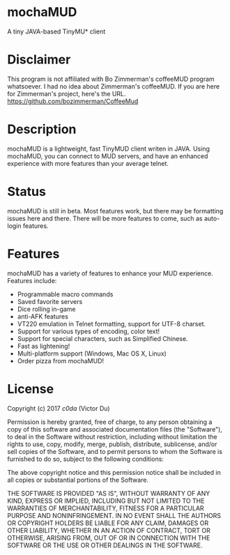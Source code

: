 # mochaMUD
A tiny JAVA-based TinyMU* client

# Disclaimer
This program is not affiliated with Bo Zimmerman's coffeeMUD program whatsoever. I had no idea about Zimmerman's coffeeMUD. If you are here for Zimmerman's project, here's the URL.
https://github.com/bozimmerman/CoffeeMud

# Description
mochaMUD is a lightweight, fast TinyMUD client writen in JAVA. Using mochaMUD, you can connect to MUD servers, and have an enhanced experience with more features than your average telnet.

# Status
mochaMUD is still in beta. Most features work, but there may be formatting issues here and there. There will be more features to come, such as auto-login features.

# Features
mochaMUD has a variety of features to enhance your MUD experience. Features include:
- Programmable macro commands
- Saved favorite servers
- Dice rolling in-game
- anti-AFK features
- VT220 emulation in Telnet formatting, support for UTF-8 charset.
- Support for various types of encoding, color text!
- Support for special characters, such as Simplified Chinese.
- Fast as lightening!
- Multi-platform support (Windows, Mac OS X, Linux)
- Order pizza from mochaMUD!

# License
Copyright (c) 2017 _c0da_ (Victor Du)

Permission is hereby granted, free of charge, to any person obtaining a copy
of this software and associated documentation files (the "Software"), to deal
in the Software without restriction, including without limitation the rights
to use, copy, modify, merge, publish, distribute, sublicense, and/or sell
copies of the Software, and to permit persons to whom the Software is
furnished to do so, subject to the following conditions:

The above copyright notice and this permission notice shall be included in all
copies or substantial portions of the Software.

THE SOFTWARE IS PROVIDED "AS IS", WITHOUT WARRANTY OF ANY KIND, EXPRESS OR
IMPLIED, INCLUDING BUT NOT LIMITED TO THE WARRANTIES OF MERCHANTABILITY,
FITNESS FOR A PARTICULAR PURPOSE AND NONINFRINGEMENT. IN NO EVENT SHALL THE
AUTHORS OR COPYRIGHT HOLDERS BE LIABLE FOR ANY CLAIM, DAMAGES OR OTHER
LIABILITY, WHETHER IN AN ACTION OF CONTRACT, TORT OR OTHERWISE, ARISING FROM,
OUT OF OR IN CONNECTION WITH THE SOFTWARE OR THE USE OR OTHER DEALINGS IN THE
SOFTWARE.
